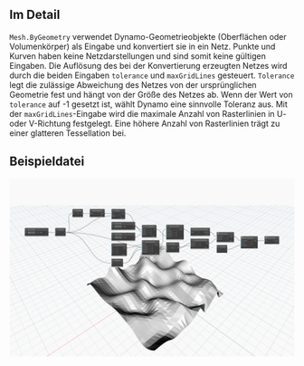 ## Im Detail
`Mesh.ByGeometry` verwendet Dynamo-Geometrieobjekte (Oberflächen oder Volumenkörper) als Eingabe und konvertiert sie in ein Netz. Punkte und Kurven haben keine Netzdarstellungen und sind somit keine gültigen Eingaben. Die Auflösung des bei der Konvertierung erzeugten Netzes wird durch die beiden Eingaben `tolerance` und `maxGridLines` gesteuert. `Tolerance` legt die zulässige Abweichung des Netzes von der ursprünglichen Geometrie fest und hängt von der Größe des Netzes ab. Wenn der Wert von `tolerance` auf -1 gesetzt ist, wählt Dynamo eine sinnvolle Toleranz aus. Mit der `maxGridLines`-Eingabe wird die maximale Anzahl von Rasterlinien in U- oder V-Richtung festgelegt. Eine höhere Anzahl von Rasterlinien trägt zu einer glatteren Tessellation bei.

## Beispieldatei

![Example](./Autodesk.DesignScript.Geometry.Mesh.ByGeometry_img.jpg)
